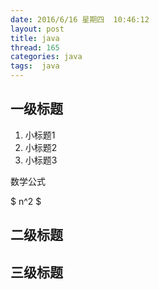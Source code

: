 ```yaml
---
date: 2016/6/16 星期四  10:46:12
layout: post
title: java
thread: 165
categories: java
tags:  java
---
```



一级标题
------

1. 小标题1
2. 小标题2
3. 小标题3

数学公式

$ n^2 $

二级标题
------

三级标题
------